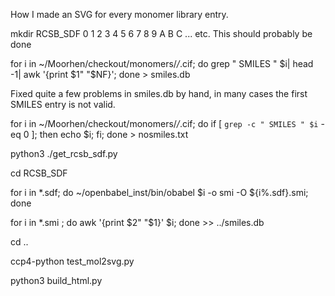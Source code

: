 How I made an SVG for every monomer library entry.

mkdir RCSB_SDF 0 1 2 3 4 5 6 7 8 9 A B C ... etc. This should probably be done 

for i in ~/Moorhen/checkout/monomers/*/*.cif; do grep " SMILES " $i| head -1| awk '{print $1" "$NF}'; done > smiles.db

Fixed quite a few problems in smiles.db by hand, in many cases the first SMILES entry is not valid.

for i in ~/Moorhen/checkout/monomers/*/*.cif; do if [ `grep -c " SMILES " $i` -eq 0 ]; then echo $i; fi; done > nosmiles.txt

python3 ./get_rcsb_sdf.py

cd RCSB_SDF

for i in *.sdf; do ~/openbabel_inst/bin/obabel $i -o smi -O ${i%.sdf}.smi; done

for i in *.smi ; do awk '{print $2" "$1}' $i; done >> ../smiles.db

cd ..

ccp4-python test_mol2svg.py

python3 build_html.py
